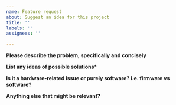 ```yaml
---
name: Feature request
about: Suggest an idea for this project
title: ''
labels: ''
assignees: ''

---
```


**Please describe the problem, specifically and concisely**

**List any ideas of possible solutions***

**Is it a hardware-related issue or purely software? i.e. firmware vs software?**

**Anything else that might be relevant?**

